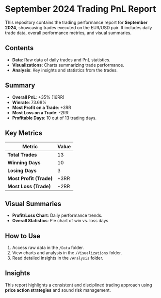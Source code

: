 # September 2024 Trading PnL Report  

This repository contains the trading performance report for **September 2024**, showcasing trades executed on the EUR/USD pair. It includes daily trade data, overall performance metrics, and visual summaries.

## Contents  
- **Data**: Raw data of daily trades and PnL statistics.  
- **Visualizations**: Charts summarizing trade performance.  
- **Analysis**: Key insights and statistics from the trades.  

## Summary  
- **Overall PnL**: +35% (16RR)  
- **Winrate**: 73.68%  
- **Most Profit on a Trade**: +3RR  
- **Most Loss on a Trade**: -2RR  
- **Profitable Days**: 10 out of 13 trading days.  

## Key Metrics  
| Metric              | Value      |  
|---------------------|------------|  
| **Total Trades**     | 13         |  
| **Winning Days**     | 10         |  
| **Losing Days**      | 3          |  
| **Most Profit (Trade)** | +3RR     |  
| **Most Loss (Trade)**   | -2RR     |  

## Visual Summaries  
- **Profit/Loss Chart**: Daily performance trends.  
- **Overall Statistics**: Pie chart of win vs. loss days.  

## How to Use  
1. Access raw data in the `/Data` folder.  
2. View charts and analysis in the `/Visualizations` folder.  
3. Read detailed insights in the `/Analysis` folder.  

## Insights  
This report highlights a consistent and disciplined trading approach using **price action strategies** and sound risk management.
